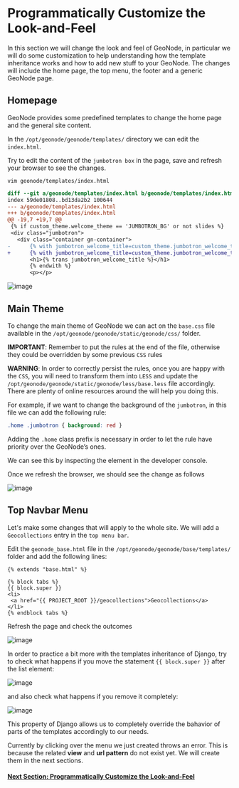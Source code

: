 # Programmatically Customize the Look-and-Feel
In this section we will change the look and feel of GeoNode, in particular we will do some customization to help understanding how the template inheritance works and how to add new stuff to your GeoNode. The changes will include the home page, the top menu, the footer and a generic GeoNode page.

## Homepage
GeoNode provides some predefined templates to change the home page and the general site content.

In the `/opt/geonode/geonode/templates/` directory we can edit the `index.html`.

Try to edit the content of the `jumbotron box` in the page, save and refresh your browser to see the changes.

```shell
vim geonode/templates/index.html
```

```diff
diff --git a/geonode/templates/index.html b/geonode/templates/index.html
index 59de01808..bd13da2b2 100644
--- a/geonode/templates/index.html
+++ b/geonode/templates/index.html
@@ -19,7 +19,7 @@
 {% if custom_theme.welcome_theme == 'JUMBOTRON_BG' or not slides %}
 <div class="jumbotron">
   <div class="container gn-container">
-      {% with jumbotron_welcome_title=custom_theme.jumbotron_welcome_title|default:"Welcome"|template_trans %}
+      {% with jumbotron_welcome_title=custom_theme.jumbotron_welcome_title|default:"GeoNode is awsome!!"|template_trans %}
       <h1>{% trans jumbotron_welcome_title %}</h1>
       {% endwith %}
       <p></p>
```

![image](https://user-images.githubusercontent.com/1278021/132378649-0dbba09c-9593-4184-9387-8cf04d7d4c90.png)

## Main Theme
To change the main theme of GeoNode we can act on the `base.css` file available in the `/opt/geonode/geonode/static/geonode/css/` folder.

**IMPORTANT**: Remember to put the rules at the end of the file, otherwise they could be overridden by some previous `CSS` rules

**WARNING**: In order to correctly persist the rules, once you are happy with the `CSS`, you will need to transform them into `LESS` and update the `/opt/geonode/geonode/static/geonode/less/base.less` file accordingly. There are plenty of online resources around the will help you doing this.

For example, if we want to change the background of the `jumbotron`, in this file we can add the following rule:

```css
.home .jumbotron { background: red }
```
Adding the `.home` class prefix is necessary in order to let the rule have priority over the GeoNode’s ones.

We can see this by inspecting the element in the developer console.

Once we refresh the browser, we should see the change as follows

![image](https://user-images.githubusercontent.com/1278021/132380023-ae8a9a06-5e7f-47eb-85db-f1a61f9c0ab1.png)

## Top Navbar Menu
Let's make some changes that will apply to the whole site. We will add a `Geocollections` entry in the `top menu bar`.

Edit the `geonode_base.html` file in the `/opt/geonode/geonode/base/templates/` folder and add the following lines:

```django
{% extends "base.html" %}

{% block tabs %}
{{ block.super }}
<li>
 <a href="{{ PROJECT_ROOT }}/geocollections">Geocollections</a>
</li>
{% endblock tabs %}
```

Refresh the page and check the outcomes

![image](https://user-images.githubusercontent.com/1278021/132534629-5bc74671-6bd0-47b2-823b-0847363dabc0.png)

In order to practice a bit more with the templates inheritance of Django, try to check what happens if you move the statement `{{ block.super }}` after the list element:

![image](https://user-images.githubusercontent.com/1278021/132535278-22f7bdc4-e8a1-4d9e-83f1-4a938cf01503.png)

and also check what happens if you remove it completely:

![image](https://user-images.githubusercontent.com/1278021/132535379-34222717-ee2c-493e-9462-fe4358a44aa6.png)

This property of Django allows us to completely override the bahavior of parts of the templates accordingly to our needs.

Currently by clicking over the menu we just created throws an error. This is because the related **view** and **url pattern** do not exist yet. We will create them in the next sections.

#### [Next Section: Programmatically Customize the Look-and-Feel](LANDF_SIMPLE.md)

